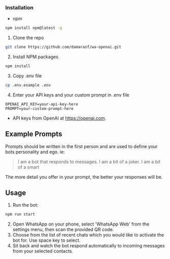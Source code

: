 ### Installation

* npm
```sh
npm install npm@latest -g
```

1. Clone the repo
```sh
git clone https://github.com/damarasf/wa-openai.git
```
2. Install NPM packages
```sh
npm install
```
3. Copy .env file
```sh
cp .env.example .env
```
4. Enter your API keys and your custom prompt in .env file
```JS
OPENAI_API_KEY=your-api-key-here
PROMPT=your-custom-prompt-here
```
* API keys from OpenAI at https://openai.com.


## Example Prompts

Prompts should be written in the first person and are used to define your bots personality and ego. ie:

> I am a bot that responds to messages. I am a bit of a joker. I am a bit of a smart

The more detail you offer in your prompt, the better your responses will be.


## Usage

1. Run the bot:
```sh
npm run start
```
2. Open WhatsApp on your phone, select 'WhatsApp Web' from the settings menu, then scan the provided QR code.
3. Choose from the list of recent chats which you would like to activate the bot for. Use space key to select.
4. Sit back and watch the bot respond automatically to incoming messages from your selected contacts.
